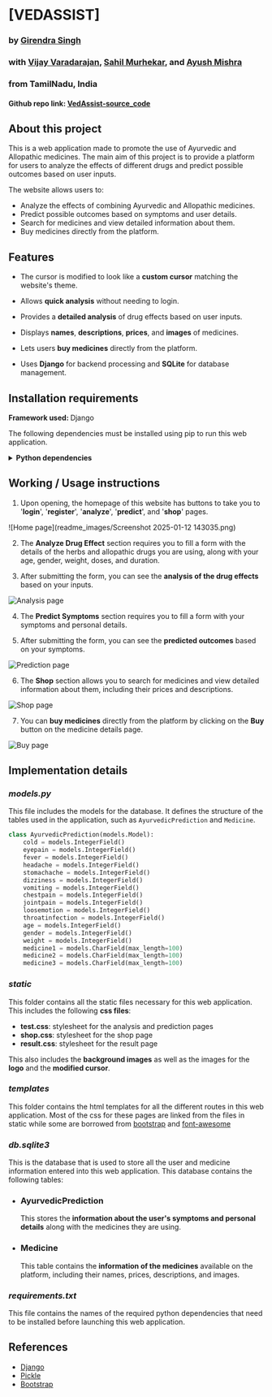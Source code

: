 # [VEDASSIST]
### by [Girendra Singh](https://github.com/Giru-03)
### with [Vijay Varadarajan](https://github.com/vijay-varadarajan), [Sahil Murhekar](https://github.com/sahilmurhekar),  and [Ayush Mishra](https://github.com/Ayush-07-Mishra)
### from TamilNadu, India

<!-- #### Website: [VedAssist-site](https://vedassist.pythonanywhere.com/)
#### Video demo: [VedAssist-video_demo](https://www.youtube.com/watch?v=3GQp6SWrqrI) -->
#### Github repo link: [VedAssist-source_code](https://github.com/Giru-03/Vedassist)

## About this project
This is a web application made to promote the use of Ayurvedic and Allopathic medicines. The main aim of this project is to provide a platform for users to analyze the effects of different drugs and predict possible outcomes based on user inputs.

The website allows users to:
- Analyze the effects of combining Ayurvedic and Allopathic medicines.
- Predict possible outcomes based on symptoms and user details.
- Search for medicines and view detailed information about them.
- Buy medicines directly from the platform.

## Features

+ The cursor is modified to look like a **custom cursor** matching the website's theme.

+ Allows **quick analysis** without needing to login.

+ Provides a **detailed analysis** of drug effects based on user inputs.

+ Displays **names**, **descriptions**, **prices**, and **images** of medicines.

+ Lets users **buy medicines** directly from the platform.

+ Uses **Django** for backend processing and **SQLite** for database management.

## Installation requirements

<b> Framework used: </b> Django

The following dependencies must be installed using pip to run this web application.
<details>

<summary><b>Python dependencies</b></summary>

 - Django
 - Pickle

</details>

## Working / Usage instructions

1. Upon opening, the homepage of this website has buttons to take you to '**login**', '**register**', '**analyze**', '**predict**', and '**shop**' pages.

![Home page](readme_images/Screenshot 2025-01-12 143035.png)

2. The **Analyze Drug Effect** section requires you to fill a form with the details of the herbs and allopathic drugs you are using, along with your age, gender, weight, doses, and duration.

3. After submitting the form, you can see the **analysis of the drug effects** based on your inputs.

![Analysis page](readme_images/Screenshot%202025-01-12%20143134.png)

4. The **Predict Symptoms** section requires you to fill a form with your symptoms and personal details.

5. After submitting the form, you can see the **predicted outcomes** based on your symptoms.

![Prediction page](./readme_images/Screenshot%202025-01-12%20143228.png)

6. The **Shop** section allows you to search for medicines and view detailed information about them, including their prices and descriptions.

![Shop page](./readme_images/Screenshot%202025-01-12%20143248.png)

7. You can **buy medicines** directly from the platform by clicking on the **Buy** button on the medicine details page.

![Buy page](./readme_images/Screenshot%202025-01-12%20143333.png)

## Implementation details

### _**models.py**_

This file includes the models for the database. It defines the structure of the tables used in the application, such as `AyurvedicPrediction` and `Medicine`.

```python
class AyurvedicPrediction(models.Model):
    cold = models.IntegerField()
    eyepain = models.IntegerField()
    fever = models.IntegerField()
    headache = models.IntegerField()
    stomachache = models.IntegerField()
    dizziness = models.IntegerField()
    vomiting = models.IntegerField()
    chestpain = models.IntegerField()
    jointpain = models.IntegerField()
    loosemotion = models.IntegerField()
    throatinfection = models.IntegerField()
    age = models.IntegerField()
    gender = models.IntegerField()
    weight = models.IntegerField()
    medicine1 = models.CharField(max_length=100)
    medicine2 = models.CharField(max_length=100)
    medicine3 = models.CharField(max_length=100)
```

### _**static**_

This folder contains all the static files necessary for this web application. This includes the following **css files**: 

 - **test.css**: stylesheet for the analysis and prediction pages
 - **shop.css**: stylesheet for the shop page
 - **result.css**: stylesheet for the result page

This also includes the **background images** as well as the images for the **logo** and the **modified cursor**. 

### _**templates**_
This folder contains the html templates for all the different routes in this web application. Most of the css for these pages are linked from the files in static while some are borrowed from [bootstrap](https://getbootstrap.com) and [font-awesome](https://cdnjs.cloudflare.com/ajax/libs/font-awesome/4.7.0/css/font-awesome.min.css)

### _**db.sqlite3**_
This is the database that is used to store all the user and medicine information entered into this web application. This database contains the following tables: 

 * ### AyurvedicPrediction
    This stores the **information about the user's symptoms and personal details** along with the medicines they are using.

 * ### Medicine
    This table contains the **information of the medicines** available on the platform, including their names, prices, descriptions, and images.

### _**requirements.txt**_
This file contains the names of the required python dependencies that need to be installed before launching this web application.

## References

 - [Django](https://www.djangoproject.com/)
 - [Pickle](https://pypi.org/project/Pickle/)
 - [Bootstrap](https://www.getbootstrap.com)
